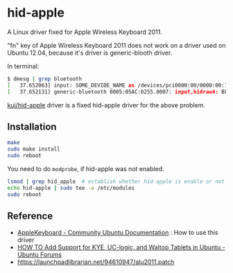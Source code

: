 hid-apple
======================

A Linux driver fixed for Apple Wireless Keyboard 2011.

"fn" key of Apple Wireless Keyboard 2011 does not work on a driver used on Ubuntu 12.04,
because it's driver is generic-blooth driver.

In terminal:

```sh
$ dmesg | grep bluetooth
[   37.652063] input: SOME_DEVIDE_NAME as /devices/pci0000:00/0000:00:1d.0/usb2/2-1/2-1.8/2-1.8:1.0/bluetooth/hci0/hci0:43/input13
[   37.652131] generic-bluetooth 0005:05AC:0255.0007: input,hidraw4: BLUETOOTH HID v0.50 Keyboard ...
```

[kui/hid-apple][] driver is a fixed hid-apple driver for the above problem.

[kui/hid-apple]: https://github.com/kui/hid-apple "kui/hid-apple · GitHub"

Installation
---------------------

```sh
make
sudo make install
sudo reboot
```

You need to do `modprobe`, if hid-apple was not enabled.

```sh
lsmod | grep hid_apple	# establish whether hid-apple is enable or not
echo hid-apple | sudo tee -a /etc/modules
sudo reboot
```


Reference
-------------------

* [AppleKeyboard - Community Ubuntu Documentation](https://help.ubuntu.com/community/AppleKeyboard) :
  How to use this driver
* [HOW TO Add Support for KYE, UC-logic, and Waltop Tablets in Ubuntu - Ubuntu Forums](http://ubuntuforums.org/showthread.php?t=1946486)
* <https://launchpadlibrarian.net/94610947/alu2011.patch>
